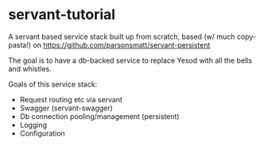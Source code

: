 # servant-tutorial

A servant based service stack built up from scratch, based (w/ much copy-pasta!) on https://github.com/parsonsmatt/servant-persistent

The goal is to have a db-backed service to replace Yesod with all the bells and whistles.

Goals of this service stack:
* Request routing etc via servant
* Swagger (servant-swagger)
* Db connection pooling/management (persistent)
* Logging
* Configuration

